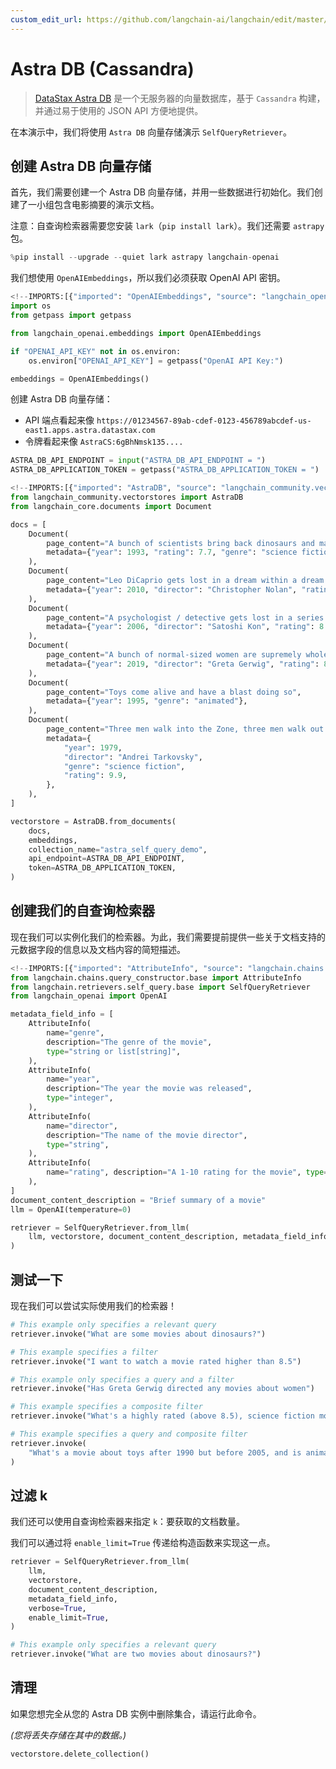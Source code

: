 ```yaml
---
custom_edit_url: https://github.com/langchain-ai/langchain/edit/master/docs/docs/integrations/retrievers/self_query/astradb.ipynb
---
```

# Astra DB (Cassandra)

>[DataStax Astra DB](https://docs.datastax.com/en/astra/home/astra.html) 是一个无服务器的向量数据库，基于 `Cassandra` 构建，并通过易于使用的 JSON API 方便地提供。

在本演示中，我们将使用 `Astra DB` 向量存储演示 `SelfQueryRetriever`。

## 创建 Astra DB 向量存储
首先，我们需要创建一个 Astra DB 向量存储，并用一些数据进行初始化。我们创建了一小组包含电影摘要的演示文档。

注意：自查询检索器需要您安装 `lark`（`pip install lark`）。我们还需要 `astrapy` 包。


```python
%pip install --upgrade --quiet lark astrapy langchain-openai
```

我们想使用 `OpenAIEmbeddings`，所以我们必须获取 OpenAI API 密钥。


```python
<!--IMPORTS:[{"imported": "OpenAIEmbeddings", "source": "langchain_openai.embeddings", "docs": "https://python.langchain.com/api_reference/openai/embeddings/langchain_openai.embeddings.base.OpenAIEmbeddings.html", "title": "Astra DB (Cassandra)"}]-->
import os
from getpass import getpass

from langchain_openai.embeddings import OpenAIEmbeddings

if "OPENAI_API_KEY" not in os.environ:
    os.environ["OPENAI_API_KEY"] = getpass("OpenAI API Key:")

embeddings = OpenAIEmbeddings()
```

创建 Astra DB 向量存储：

- API 端点看起来像 `https://01234567-89ab-cdef-0123-456789abcdef-us-east1.apps.astra.datastax.com`
- 令牌看起来像 `AstraCS:6gBhNmsk135....`


```python
ASTRA_DB_API_ENDPOINT = input("ASTRA_DB_API_ENDPOINT = ")
ASTRA_DB_APPLICATION_TOKEN = getpass("ASTRA_DB_APPLICATION_TOKEN = ")
```


```python
<!--IMPORTS:[{"imported": "AstraDB", "source": "langchain_community.vectorstores", "docs": "https://python.langchain.com/api_reference/community/vectorstores/langchain_community.vectorstores.astradb.AstraDB.html", "title": "Astra DB (Cassandra)"}, {"imported": "Document", "source": "langchain_core.documents", "docs": "https://python.langchain.com/api_reference/core/documents/langchain_core.documents.base.Document.html", "title": "Astra DB (Cassandra)"}]-->
from langchain_community.vectorstores import AstraDB
from langchain_core.documents import Document

docs = [
    Document(
        page_content="A bunch of scientists bring back dinosaurs and mayhem breaks loose",
        metadata={"year": 1993, "rating": 7.7, "genre": "science fiction"},
    ),
    Document(
        page_content="Leo DiCaprio gets lost in a dream within a dream within a dream within a ...",
        metadata={"year": 2010, "director": "Christopher Nolan", "rating": 8.2},
    ),
    Document(
        page_content="A psychologist / detective gets lost in a series of dreams within dreams within dreams and Inception reused the idea",
        metadata={"year": 2006, "director": "Satoshi Kon", "rating": 8.6},
    ),
    Document(
        page_content="A bunch of normal-sized women are supremely wholesome and some men pine after them",
        metadata={"year": 2019, "director": "Greta Gerwig", "rating": 8.3},
    ),
    Document(
        page_content="Toys come alive and have a blast doing so",
        metadata={"year": 1995, "genre": "animated"},
    ),
    Document(
        page_content="Three men walk into the Zone, three men walk out of the Zone",
        metadata={
            "year": 1979,
            "director": "Andrei Tarkovsky",
            "genre": "science fiction",
            "rating": 9.9,
        },
    ),
]

vectorstore = AstraDB.from_documents(
    docs,
    embeddings,
    collection_name="astra_self_query_demo",
    api_endpoint=ASTRA_DB_API_ENDPOINT,
    token=ASTRA_DB_APPLICATION_TOKEN,
)
```

## 创建我们的自查询检索器
现在我们可以实例化我们的检索器。为此，我们需要提前提供一些关于文档支持的元数据字段的信息以及文档内容的简短描述。


```python
<!--IMPORTS:[{"imported": "AttributeInfo", "source": "langchain.chains.query_constructor.base", "docs": "https://python.langchain.com/api_reference/langchain/chains/langchain.chains.query_constructor.schema.AttributeInfo.html", "title": "Astra DB (Cassandra)"}, {"imported": "SelfQueryRetriever", "source": "langchain.retrievers.self_query.base", "docs": "https://python.langchain.com/api_reference/langchain/retrievers/langchain.retrievers.self_query.base.SelfQueryRetriever.html", "title": "Astra DB (Cassandra)"}, {"imported": "OpenAI", "source": "langchain_openai", "docs": "https://python.langchain.com/api_reference/openai/llms/langchain_openai.llms.base.OpenAI.html", "title": "Astra DB (Cassandra)"}]-->
from langchain.chains.query_constructor.base import AttributeInfo
from langchain.retrievers.self_query.base import SelfQueryRetriever
from langchain_openai import OpenAI

metadata_field_info = [
    AttributeInfo(
        name="genre",
        description="The genre of the movie",
        type="string or list[string]",
    ),
    AttributeInfo(
        name="year",
        description="The year the movie was released",
        type="integer",
    ),
    AttributeInfo(
        name="director",
        description="The name of the movie director",
        type="string",
    ),
    AttributeInfo(
        name="rating", description="A 1-10 rating for the movie", type="float"
    ),
]
document_content_description = "Brief summary of a movie"
llm = OpenAI(temperature=0)

retriever = SelfQueryRetriever.from_llm(
    llm, vectorstore, document_content_description, metadata_field_info, verbose=True
)
```

## 测试一下
现在我们可以尝试实际使用我们的检索器！


```python
# This example only specifies a relevant query
retriever.invoke("What are some movies about dinosaurs?")
```


```python
# This example specifies a filter
retriever.invoke("I want to watch a movie rated higher than 8.5")
```


```python
# This example only specifies a query and a filter
retriever.invoke("Has Greta Gerwig directed any movies about women")
```


```python
# This example specifies a composite filter
retriever.invoke("What's a highly rated (above 8.5), science fiction movie ?")
```


```python
# This example specifies a query and composite filter
retriever.invoke(
    "What's a movie about toys after 1990 but before 2005, and is animated"
)
```

## 过滤 k

我们还可以使用自查询检索器来指定 `k`：要获取的文档数量。

我们可以通过将 `enable_limit=True` 传递给构造函数来实现这一点。


```python
retriever = SelfQueryRetriever.from_llm(
    llm,
    vectorstore,
    document_content_description,
    metadata_field_info,
    verbose=True,
    enable_limit=True,
)
```


```python
# This example only specifies a relevant query
retriever.invoke("What are two movies about dinosaurs?")
```

## 清理

如果您想完全从您的 Astra DB 实例中删除集合，请运行此命令。

_(您将丢失存储在其中的数据。)_


```python
vectorstore.delete_collection()
```
